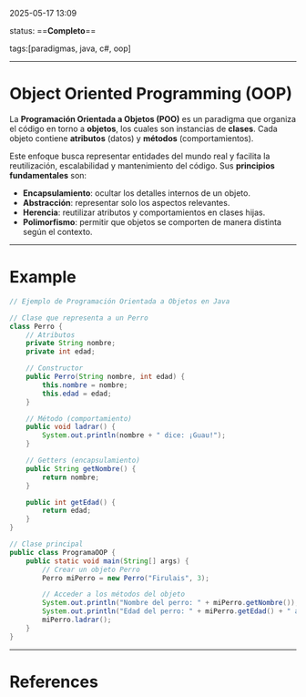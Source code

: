 2025-05-17 13:09

status: ==**Completo**==

tags:[paradigmas, java, c#, oop]

---
# Object Oriented Programming (OOP)
La **Programación Orientada a Objetos (POO)** es un paradigma que organiza el código en torno a **objetos**, los cuales son instancias de **clases**. Cada objeto contiene **atributos** (datos) y **métodos** (comportamientos).

Este enfoque busca representar entidades del mundo real y facilita la reutilización, escalabilidad y mantenimiento del código. Sus **principios fundamentales** son:

- **Encapsulamiento**: ocultar los detalles internos de un objeto.
- **Abstracción**: representar solo los aspectos relevantes.
- **Herencia**: reutilizar atributos y comportamientos en clases hijas.
- **Polimorfismo**: permitir que objetos se comporten de manera distinta según el contexto.


---
# Example

```java
// Ejemplo de Programación Orientada a Objetos en Java

// Clase que representa a un Perro
class Perro {
    // Atributos
    private String nombre;
    private int edad;

    // Constructor
    public Perro(String nombre, int edad) {
        this.nombre = nombre;
        this.edad = edad;
    }

    // Método (comportamiento)
    public void ladrar() {
        System.out.println(nombre + " dice: ¡Guau!");
    }

    // Getters (encapsulamiento)
    public String getNombre() {
        return nombre;
    }

    public int getEdad() {
        return edad;
    }
}

// Clase principal
public class ProgramaOOP {
    public static void main(String[] args) {
        // Crear un objeto Perro
        Perro miPerro = new Perro("Firulais", 3);

        // Acceder a los métodos del objeto
        System.out.println("Nombre del perro: " + miPerro.getNombre());
        System.out.println("Edad del perro: " + miPerro.getEdad() + " años");
        miPerro.ladrar();
    }
}
```

---
# References
